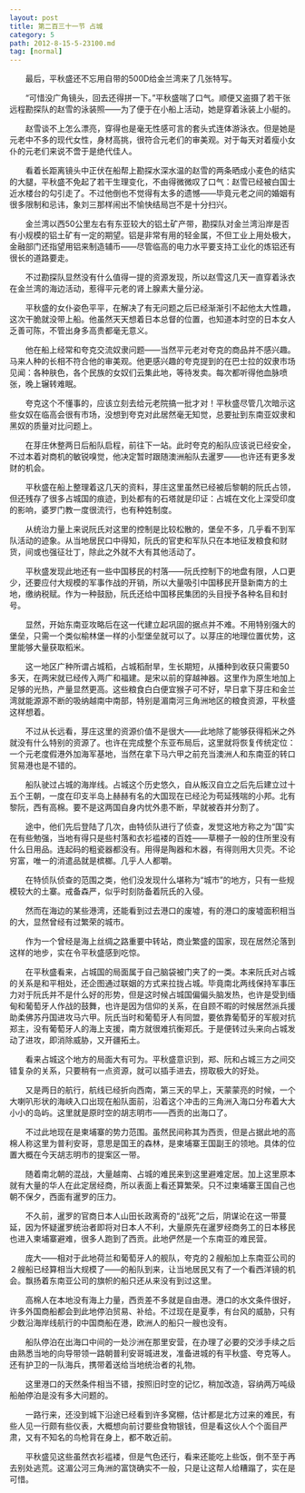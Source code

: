 ```yaml
---
layout: post
title: 第二百三十一节 占城
category: 5
path: 2012-8-15-5-23100.md
tag: [normal]
---
```


　　最后，平秋盛还不忘用自带的500D给金兰湾来了几张特写。

　　“可惜没广角镜头，回去还得拼一下。”平秋盛喘了口气。顺便又盗摄了若干张远程勘探队的赵雪的泳装照——为了便于在小船上活动，她是穿着泳装上小艇的。

　　赵雪谈不上怎么漂亮，穿得也是毫无性感可言的套头式连体游泳衣。但是她是元老中不多的现代女性，身材高挑，很符合元老们的审美观。对于每天对着瘦小女仆的元老们来说不啻于是绝代佳人。

　　看着长距离镜头中正伏在船帮上勘探水深水温的赵雪的两条晒成小麦色的结实的大腿，平秋盛不免起了若干生理变化，不由得微微叹了口气：赵雪已经被白国士近水楼台的勾引走了。不过他倒也不觉得有太多的遗憾——毕竟元老之间的婚姻有很多限制和忌讳，象刘三那样闹出不愉快结局岂不是十分扫兴。

　　金兰湾以西50公里左右有东亚较大的铝土矿产带，勘探队对金兰湾沿岸是否有小规模的铝土矿有一定的期望。铝是非常有用的轻金属，不但工业上用处极大，金融部门还指望用铝来制造辅币——尽管临高的电力水平要支持工业化的炼铝还有很长的道路要走。

　　不过勘探队显然没有什么值得一提的资源发现，所以赵雪这几天一直穿着泳衣在金兰湾的海边活动，惹得平元老的肾上腺素大量分泌。

　　平秋盛的女仆姿色平平，在解决了有无问题之后已经渐渐引不起他太大性趣，这次干脆就没带上船。他虽然天天想着日本总督的位置，也知道本时空的日本女人乏善可陈，不管出身多高贵都毫无意义。

　　他在船上经常和夸克交流奴隶问题——当然平元老对夸克的商品并不感兴趣。马来人种的长相不符合他的审美观。他更感兴趣的夸克提到的在巴士拉的奴隶市场见闻：各种肤色，各个民族的女奴们云集此地，等待发卖。每次都听得他血脉喷张，晚上辗转难眠。

　　夸克这个不懂事的，应该立刻去给元老院搞一批才对！平秋盛尽管几次暗示这些女奴在临高会很有市场，没想到夸克对此居然毫无知觉，总要扯到东南亚奴隶和黑奴的质量对比问题上。

　　在芽庄休整两日后船队启程，前往下一站。此时夸克的船队应该说已经安全，不过本着对商机的敏锐嗅觉，他决定暂时跟随澳洲船队去暹罗——也许还有更多发财的机会。

　　平秋盛在船上整理着这几天的资料，芽庄这里虽然已经被后黎朝的阮氏占领，但还残存了很多占城国的痕迹，到处都有的石塔就是印证：占城在文化上深受印度的影响，婆罗门教一度很流行，也有种姓制度。

　　从统治力量上来说阮氏对这里的控制是比较松散的，堡垒不多，几乎看不到军队活动的迹象。从当地居民口中得知，阮氏的官吏和军队只在本地征发粮食和财货，间或也强征壮丁，除此之外就不大有其他活动了。

　　平秋盛发现此地还有一些中国移民的村落——阮氏控制下的地盘有限，人口更少，还要应付大规模的军事作战的开销，所以大量吸引中国移民开垦新南方的土地，缴纳税赋。作为一种鼓励，阮氏还给中国移民集团的头目授予各种名目和封号。

　　显然，开始东南亚攻略后在这一代建立起巩固的据点并不难。不用特别强大的堡垒，只需一个类似榆林堡一样的小型堡垒就可以了。以芽庄的地理位置优势，这里能够大量获取稻米。

　　这一地区广种所谓占城稻，占城稻耐旱，生长期短，从播种到收获只需要50多天，在两宋就已经传入两广和福建。是宋以前的穿越神器。这里作为原生地加上足够的光热，产量显然更高。这些粮食白白便宜猴子可不好，早日拿下芽庄和金兰湾就能源源不断的吸纳越南中南部，特别是湄南河三角洲地区的粮食资源，平秋盛这样想着。

　　不过从长远看，芽庄这里的资源价值不是很大——此地除了能够获得稻米之外就没有什么特别的资源了。也许在完成整个东亚布局后，这里就将恢复传统定位：一个元老度假港外加海军基地，当然在拿下马六甲之前充当澳洲人和东南亚的转口贸易港也是不错的。

　　船队驶过占城的海岸线。占城这个历史悠久，自从叛汉自立之后先后建立过十五个王朝，一度在印支半岛上赫赫有名的大国现在已经沦为苟延残喘的小邦。北有黎阮，西有高棉。要不是这两国自身内忧外患不断，早就被吞并分割了。

　　途中，他们先后登陆了几次，由特侦队进行了侦查，发觉这地方称之为“国”实在有些勉强，当地有得只是些村落和衣衫褴褛的百姓——草棚子一般的住所里没有什么日用品。连起码的粗瓷器都没有。用得是陶器和木器，有得则用大贝壳。不论穷富，唯一的消遣品就是槟榔。几乎人人都嚼。

　　在特侦队侦查的范围之类，他们没发现什么堪称为“城市”的地方，只有一些规模较大的土寨。戒备森严，似乎时刻防备着阮氏的入侵。

　　然而在海边的某些港湾，还能看到过去港口的废墟，有的港口的废墟面积相当的大，显然曾经有过繁荣的城市。

　　作为一个曾经是海上丝绸之路重要中转站，商业繁盛的国家，现在居然沦落到这样的地步，实在令平秋盛感到吃惊。

　　在平秋盛看来，占城国的局面属于自己脑袋被门夹了的一类。本来阮氏对占城的关系是和平相处，还企图通过联姻的方式来拉拢占城。毕竟南北两线保持军事压力对于阮氏并不是什么好的形势，但是这时候占城国偏偏头脑发热，也许是受到缅甸和葡萄牙人作战的鼓舞，也许是因为信仰的关系，在自顾不暇的时候居然派兵援助柔佛苏丹国进攻马六甲。阮氏当时和葡萄牙人有同盟，要依靠葡萄牙的军舰对抗郑主，没有葡萄牙人的海上支援，南方就很难抗衡郑氏。于是便转过头来向占城发动了进攻，即消除威胁，又开疆拓土。

　　看来占城这个地方的局面大有可为。平秋盛意识到，郑、阮和占城三方之间交错复杂的关系，只要稍有一点资源，就可以插手进去，捞取极大的好处。

　　又是两日的航行，航线已经折向西南，第三天的早上，天蒙蒙亮的时候，一个大喇叭形状的海峡入口出现在船队面前，沿着这个冲击的三角洲入海口分布着大大小小的岛屿。这里就是原时空的胡志明市——西贡的出海口了。

　　不过此地现在是柬埔寨的势力范围。虽然民间称其为西贡，但是占据此地的高棉人称这里为普利安哥，意思是国王的森林，是柬埔寨王国副王的领地。具体的位置大概在今天胡志明市的提案区一带。

　　随着南北朝的混战，大量越南、占城的难民来到这里避难定居。加上这里原本就有大量的华人在此定居经商，所以表面上看还算繁荣。只不过柬埔寨王国自己也朝不保夕，西面有暹罗的压力。

　　不久前，暹罗的官商日本人山田长政离奇的“战死”之后，阴谋论在这一带蔓延，因为怀疑暹罗统治者即将对日本人不利，大量原先在暹罗经商务工的日本移民也进入柬埔寨避难，很多人跑到了西贡。此地俨然是一个东南亚的难民营。

　　庞大——相对于此地荷兰和葡萄牙人的舰队，夸克的２艘船加上东南亚公司的２艘船已经算相当大规模了——的船队到来，让当地居民又有了一个看西洋镜的机会。飘扬着东南亚公司的旗帜的船只还从来没有到过这里。

　　高棉人在本地没有海上力量，西贡差不多就是自由港。港口的水文条件很好，许多外国商船都会到此地停泊贸易、补给。不过现在是夏季，有台风的威胁，只有少数沿海岸线航行的中国商船在港，欧洲人的船只一艘也没有。

　　船队停泊在出海口中间的一处沙洲在那里安营，在办理了必要的交涉手续之后由熟悉当地的向导带领一路朝普利安哥城进发，准备进城的有平秋盛、夸克等人。还有护卫的一队海兵，携带着送给当地统治者的礼物。

　　这里港口的天然条件相当不错，按照旧时空的记忆，稍加改造，容纳两万吨级船舶停泊是没有多大问题的。

　　一路行来，还没到城下沿途已经看到许多窝棚，估计都是北方过来的难民，有些人见一行颇有些仪表，大概想向前讨要些食物银钱，但是看这伙人个个面目严肃，又有不知名的鸟枪背在身上，都不敢近前。

　　平秋盛见这些虽然衣衫褴褛，但是气色还行，看来还能吃上些饭，倒不至于再去别处逃荒。这湄公河三角洲的富饶确实不一般，只是让这帮人给糟蹋了，实在是可惜。
